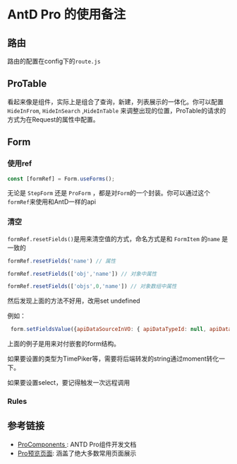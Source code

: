 # AntD Pro 的使用备注



## 路由

路由的配置在config下的`route.js`



## ProTable

看起来像是组件，实际上是组合了查询，新建，列表展示的一体化。你可以配置`HideInFrom`, `HideInSearch` ,`HideInTable` 来调整出现的位置，ProTable的请求的方式为在Request的属性中配置。



## Form

### 使用ref

``` jsx
const [formRef] = Form.useForms();
```



无论是 `StepForm` 还是 `ProForm` ，都是对`Form`的一个封装。你可以通过这个`formRef`来使用和AntD一样的api

### 清空

 `formRef.resetFields()`是用来清空值的方式，命名方式是和 `FormItem` 的`name` 是一致的

``` js 
formRef.resetFields('name') // 属性

formRef.resetFields(['obj','name']) // 对象中属性

formRef.resetFields(['objs',0,'name']) // 对象数组中属性
```

然后发现上面的方法不好用，改用set undefined

例如：

``` javascript
 form.setFieldsValue({apiDataSourceInVO: { apiDataTypeId: null, apiDataMediaArr: [], }})
```

上面的例子是用来对付嵌套的form结构。

如果要设置的类型为TimePiker等，需要将后端转发的string通过moment转化一下。

如果要设置select，要记得触发一次远程调用


### Rules








## 参考链接

* [ProComponents ](https://procomponents.ant.design/components/): ANTD Pro组件开发文档
* [Pro预览页面](https://preview.pro.ant.design/): 涵盖了绝大多数常用页面展示